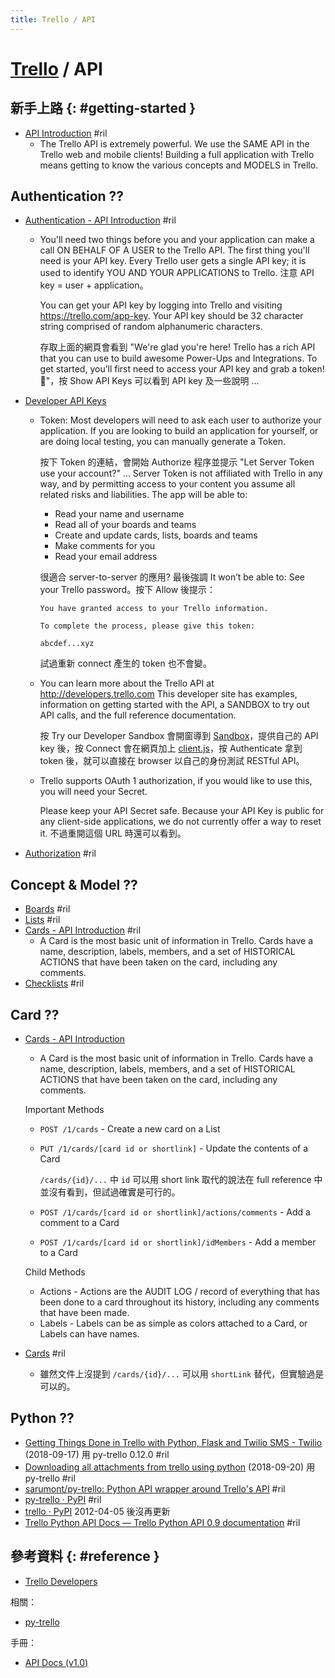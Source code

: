 ```yaml
---
title: Trello / API
---
```

# [Trello](trello.md) / API

## 新手上路 {: #getting-started }

  - [API Introduction](https://developers.trello.com/docs/api-introduction) #ril
      - The Trello API is extremely powerful. We use the SAME API in the Trello web and mobile clients! Building a full application with Trello means getting to know the various concepts and MODELS in Trello.

## Authentication ??

  - [Authentication - API Introduction](https://developers.trello.com/docs/api-introduction#section--a-name-auth-authentication-and-authorization-a-) #ril
      - You'll need two things before you and your application can make a call ON BEHALF OF A USER to the Trello API. The first thing you'll need is your API key. Every Trello user gets a single API key; it is used to identify YOU AND YOUR APPLICATIONS to Trello. 注意 API key = user + application。

        You can get your API key by logging into Trello and visiting https://trello.com/app-key. Your API key should be 32 character string comprised of random alphanumeric characters.

        存取上面的網頁會看到 "We're glad you're here! Trello has a rich API that you can use to build awesome Power-Ups and Integrations. To get started, you’ll first need to access your API key and grab a token! 🚀"，按 Show API Keys 可以看到 API key 及一些說明 ...

  - [Developer API Keys](https://trello.com/app-key)
      - Token: Most developers will need to ask each user to authorize your application. If you are looking to build an application for yourself, or are doing local testing, you can manually generate a Token.

        按下 Token 的連結，會開始 Authorize 程序並提示 "Let Server Token use your account?" ... Server Token is not affiliated with Trello in any way, and by permitting access to your content you assume all related risks and liabilities. The app will be able to:

          - Read your name and username
          - Read all of your boards and teams
          - Create and update cards, lists, boards and teams
          - Make comments for you
          - Read your email address

        很適合 server-to-server 的應用? 最後強調 It won’t be able to: See your Trello password。按下 Allow 後提示：

            You have granted access to your Trello information.

            To complete the process, please give this token:

            abcdef...xyz

        試過重新 connect 產生的 token 也不會變。

      - You can learn more about the Trello API at http://developers.trello.com This developer site has examples, information on getting started with the API, a SANDBOX to try out API calls, and the full reference documentation.

        按 Try our Developer Sandbox 會開窗導到 [Sandbox](https://developers.trello.com/page/sandbox/)，提供自己的 API key 後，按 Connect 會在網頁加上 [client.js](https://developers.trello.com/docs/clientjs)，按 Authenticate 拿到 token 後，就可以直接在 browser 以自己的身份測試 RESTful API。

      - Trello supports OAuth 1 authorization, if you would like to use this, you will need your Secret.

        Please keep your API Secret safe. Because your API Key is public for any client-side applications, we do not currently offer a way to reset it. 不過重開這個 URL 時還可以看到。

  - [Authorization](https://developers.trello.com/page/authorization) #ril

## Concept & Model ??

  - [Boards](https://developers.trello.com/reference#boards-2) #ril
  - [Lists](https://developers.trello.com/reference#lists) #ril
  - [Cards - API Introduction](https://developers.trello.com/docs/api-introduction#section--a-name-cards-cards-a-) #ril
      - A Card is the most basic unit of information in Trello. Cards have a name, description, labels, members, and a set of HISTORICAL ACTIONS that have been taken on the card, including any comments.
  - [Checklists](https://developers.trello.com/reference#checklist) #ril

## Card ??

  - [Cards - API Introduction](https://developers.trello.com/docs/api-introduction#section--a-name-cards-cards-a-)
      - A Card is the most basic unit of information in Trello. Cards have a name, description, labels, members, and a set of HISTORICAL ACTIONS that have been taken on the card, including any comments.

    Important Methods

      - `POST /1/cards` - Create a new card on a List
      - `PUT /1/cards/[card id or shortlink]` - Update the contents of a Card

        `/cards/{id}/...` 中 `id` 可以用 short link 取代的說法在 full reference 中並沒有看到，但試過確實是可行的。

      - `POST /1/cards/[card id or shortlink]/actions/comments` - Add a comment to a Card
      - `POST /1/cards/[card id or shortlink]/idMembers` - Add a member to a Card

    Child Methods

      - Actions - Actions are the AUDIT LOG / record of everything that has been done to a card throughout its history, including any comments that have been made.
      - Labels - Labels can be as simple as colors attached to a Card, or Labels can have names.

  - [Cards](https://developers.trello.com/reference#cards-1) #ril
      - 雖然文件上沒提到 `/cards/{id}/...` 可以用 `shortLink` 替代，但實驗過是可以的。

## Python ??

  - [Getting Things Done in Trello with Python, Flask and Twilio SMS \- Twilio](https://www.twilio.com/blog/getting-things-done-with-trello-python-flask-twilio-sms) (2018-09-17) 用 py-trello 0.12.0 #ril
  - [Downloading all attachments from trello using python](https://medium.com/@vishnuashok123/downloading-all-attachments-from-trello-using-python-ca1901cc701e) (2018-09-20) 用 py-trello #ril
  - [sarumont/py\-trello: Python API wrapper around Trello's API](https://github.com/sarumont/py-trello) #ril
  - [py\-trello · PyPI](https://pypi.org/project/py-trello/) #ril
  - [trello · PyPI](https://pypi.org/project/trello/) 2012-04-05 後沒再更新
  - [Trello Python API Docs — Trello Python API 0\.9 documentation](https://pythonhosted.org/trello/index.html) #ril

## 參考資料 {: #reference }

  - [Trello Developers](https://developers.trello.com/)

相關：

  - [py-trello](py-trello.md)

手冊：

  - [API Docs (v1.0)](https://developers.trello.com/v1.0/reference)
